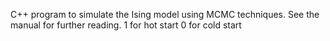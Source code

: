C++ program to simulate the Ising model using MCMC techniques. See the manual for further reading.
1 for hot start 0 for cold start
